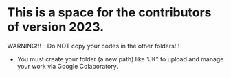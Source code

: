 # This is a space for the contributors of version 2023.

WARNING!!! - Do NOT copy your codes in the other folders!!!

- You must create your folder (a new path) like "JK" to upload and manage your work via Google Colaboratory.
